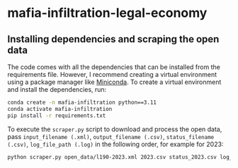 # mafia-infiltration-legal-economy

## Installing dependencies and scraping the open data

The code comes with all the dependencies that can be installed from the requirements file. However, I recommend creating a virtual environment using a package manager like [Miniconda](https://docs.conda.io/en/latest/miniconda.html). To create a virtual environment and install the dependencies, run:

```bash
conda create -n mafia-infiltration python==3.11
conda activate mafia-infiltration
pip install -r requirements.txt
```

To execute the `scraper.py` script to download and process the open data, pass `input_filename (.xml)`, `output_filename (.csv)`, `status_filename (.csv)`, `log_file_path (.log)` in the following order, for example for 2023:

```bash
python scraper.py open_data/l190-2023.xml 2023.csv status_2023.csv log_2023.log
```
